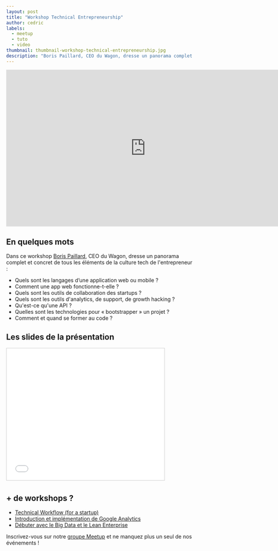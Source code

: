 ```yaml
---
layout: post
title: "Workshop Technical Entrepreneurship"
author: cedric
labels:
  - meetup
  - tuto
  - video
thumbnail: thumbnail-workshop-technical-entrepreneurship.jpg
description: "Boris Paillard, CEO du Wagon, dresse un panorama complet et concret de tous les éléments de culture tech indispensables à tous les entrepreneurs."
---
```


<div class="video-wrapper"><iframe width="750" height="422" src="https://www.youtube.com/embed/wC90ors8BMk?showinfo=0" frameborder="0" allowfullscreen></iframe></div>


## En quelques mots

Dans ce workshop [Boris Paillard](https://twitter.com/bpapillard), CEO du Wagon, dresse un panorama complet et concret de tous les éléments de la culture tech de l'entrepreneur :

- Quels sont les langages d’une application web ou mobile ?
- Comment une app web fonctionne-t-elle ?
- Quels sont les outils de collaboration des startups ?
- Quels sont les outils d'analytics, de support, de growth hacking ?
- Qu'est-ce qu'une API ?
- Quelles sont les technologies pour « bootstrapper » un projet ?
- Comment et quand se former au code ?


## Les slides de la présentation

<div class="embed-fb">
  <iframe src="//www.slideshare.net/slideshow/embed_code/key/7XBomwTLMAebjl" width="425" height="355" frameborder="0" marginwidth="0" marginheight="0" scrolling="no" style="border:1px solid #CCC; border-width:1px; margin-bottom:5px; max-width: 100%;" allowfullscreen> </iframe>
</div>

## + de workshops ?

- [Technical Workflow (for a startup)](http://www.lewagon.org/blog/technical-workflow-for-startup)
- [Introduction et implémentation de Google Analytics](http://www.lewagon.org/blog/implementation-google-analytics)
- [Débuter avec le Big Data et le Lean Enterprise](http://www.lewagon.org/blog/debuter-big-data-lean-enterprise)


Inscrivez-vous sur notre [groupe Meetup](http://bit.ly/1BIRO9k) et ne manquez plus un seul de nos événements !